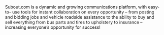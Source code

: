 Subout.com is a dynamic and growing communications platform, with easy-to- use tools for instant collaboration on every opportunity – from posting and bidding jobs and vehicle roadside assistance to the ability to buy and sell everything from bus parts and tires to upholstery to insurance – increasing everyone’s opportunity for success!

